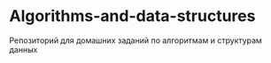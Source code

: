 # Algorithms-and-data-structures

Репозиторий для домашних заданий по алгоритмам и структурам данных
